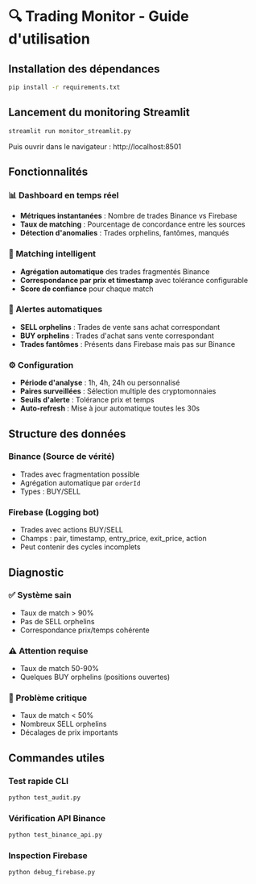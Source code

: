# 🔍 Trading Monitor - Guide d'utilisation

## Installation des dépendances

```bash
pip install -r requirements.txt
```

## Lancement du monitoring Streamlit

```bash
streamlit run monitor_streamlit.py
```

Puis ouvrir dans le navigateur : http://localhost:8501

## Fonctionnalités

### 📊 Dashboard en temps réel
- **Métriques instantanées** : Nombre de trades Binance vs Firebase
- **Taux de matching** : Pourcentage de concordance entre les sources
- **Détection d'anomalies** : Trades orphelins, fantômes, manqués

### 🎯 Matching intelligent
- **Agrégation automatique** des trades fragmentés Binance
- **Correspondance par prix et timestamp** avec tolérance configurable
- **Score de confiance** pour chaque match

### 🚨 Alertes automatiques
- **SELL orphelins** : Trades de vente sans achat correspondant
- **BUY orphelins** : Trades d'achat sans vente correspondant
- **Trades fantômes** : Présents dans Firebase mais pas sur Binance

### ⚙️ Configuration
- **Période d'analyse** : 1h, 4h, 24h ou personnalisé
- **Paires surveillées** : Sélection multiple des cryptomonnaies
- **Seuils d'alerte** : Tolérance prix et temps
- **Auto-refresh** : Mise à jour automatique toutes les 30s

## Structure des données

### Binance (Source de vérité)
- Trades avec fragmentation possible
- Agrégation automatique par `orderId`
- Types : BUY/SELL

### Firebase (Logging bot)
- Trades avec actions BUY/SELL
- Champs : pair, timestamp, entry_price, exit_price, action
- Peut contenir des cycles incomplets

## Diagnostic

### ✅ Système sain
- Taux de match > 90%
- Pas de SELL orphelins
- Correspondance prix/temps cohérente

### ⚠️ Attention requise
- Taux de match 50-90%
- Quelques BUY orphelins (positions ouvertes)

### 🚨 Problème critique
- Taux de match < 50%
- Nombreux SELL orphelins
- Décalages de prix importants

## Commandes utiles

### Test rapide CLI
```bash
python test_audit.py
```

### Vérification API Binance
```bash
python test_binance_api.py
```

### Inspection Firebase
```bash
python debug_firebase.py
```
